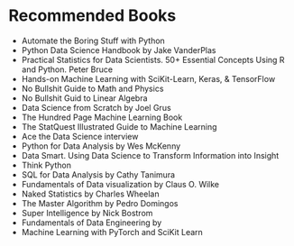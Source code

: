 # Recommended Books

- Automate the Boring Stuff with Python
- Python Data Science Handbook by Jake VanderPlas
- Practical Statistics for Data Scientists. 50+ Essential Concepts Using R and Python. Peter Bruce
- Hands-on Machine Learning with SciKit-Learn, Keras, & TensorFlow
- No Bullshit Guide to Math and Physics 
- No Bullshit Guid to Linear Algebra
- Data Science from Scratch by Joel Grus
- The Hundred Page Machine Learning Book
- The StatQuest Illustrated Guide to Machine Learning
- Ace the Data Science interview
- Python for Data Analysis by Wes McKenny
- Data Smart. Using Data Science to Transform Information into Insight
- Think Python
- SQL for Data Analysis by Cathy Tanimura
- Fundamentals of Data visualization by Claus O. Wilke
- Naked Statistics by Charles Wheelan
- The Master Algorithm by Pedro Domingos
- Super Intelligence by Nick Bostrom
- Fundamentals of Data Engineering by 
- Machine Learning with PyTorch and SciKit Learn